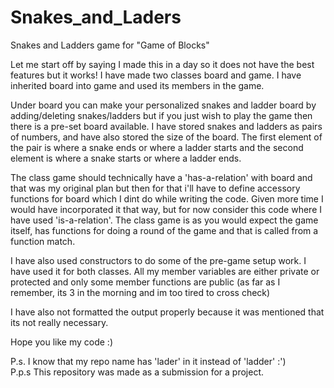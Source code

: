 # Snakes_and_Laders
Snakes and Ladders game for "Game of Blocks"

Let me start off by saying I made this in a day so it does not have the best features but it works!
I have made two classes board and game. I have inherited board into game and used its members in the game.

Under board you can make your personalized snakes and ladder board by adding/deleting snakes/ladders but if you just wish to play the game then there is a pre-set board available. I have stored snakes and ladders as pairs of numbers, and have also stored the size of the board. The first element of the pair is where a snake ends or where a ladder starts and the second element is where a snake starts or where a ladder ends.

The class game should technically have a 'has-a-relation' with board and that was my original plan but then for that i'll have to define accessory functions for board which I dint do while writing the code. Given more time I would have incorporated it that way, but for now consider this code where I have used 'is-a-relation'.
The class game is as you would expect the game itself, has functions for doing a round of the game and that is called from a function match.

I have also used constructors to do some of the pre-game setup work. I have used it for both classes.
All my member variables are either private or protected and only some member functions are public (as far as I remember, its 3 in the morning and im too tired to cross check)

I have also not formatted the output properly because it was mentioned that its not really necessary.

Hope you like my code :)



P.s. I know that my repo name has 'lader' in it instead of 'ladder' :')  
P.p.s This repository was made as a submission for a project.
